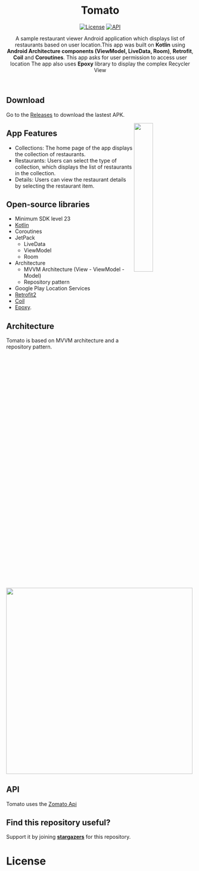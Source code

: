 <h1 align="center">Tomato</h1>

<p align="center">
  <a href="https://opensource.org/licenses/Apache-2.0"><img alt="License" src="https://img.shields.io/badge/License-Apache%202.0-blue.svg"/></a>
  <a href="https://android-arsenal.com/api?level=23"><img alt="API" src="https://img.shields.io/badge/API-23%2B-brightgreen.svg?style=flat"/></a>  
</p>

<p align="center">
A sample restaurant viewer Android application which displays list of restaurants based on user location.This app was built on <b>Kotlin</b> using <b>Android Architecture components (ViewModel, LiveData, Room)</b>, <b>Retrofit</b>, <b>Coil</b> and <b>Coroutines</b>.
This app asks for user permission to access user location
The app also uses <b>Epoxy</b> library to display the complex Recycler View <br/>
</p>
</br>

## Download
Go to the [Releases](https://github.com/ManaswiniKundeti/Investodroid/releases) to download the lastest APK.

<img src="/previews/Investodroid.gif" align="right" width="32%"/>

## App Features
- Collections: The home page of the app displays the collection of restaurants.
- Restaurants: Users can select the type of collection, which displays the list of restaurants in the collection.
- Details: Users can view the restaurant details by selecting the restaurant item.

## Open-source libraries
- Minimum SDK level 23
- [Kotlin](https://kotlinlang.org/)
- Coroutines
- JetPack
  - LiveData
  - ViewModel
  - Room
- Architecture
  - MVVM Architecture (View - ViewModel - Model)
  - Repository pattern
- Google Play Location Services
- [Retrofit2](https://github.com/square/retrofit)
- [Coil](https://github.com/coil-kt/coil)
- [Epoxy](https://github.com/airbnb/epoxy).

## Architecture
Tomato is based on MVVM architecture and a repository pattern.

<img src=https://developer.android.com/topic/libraries/architecture/images/final-architecture.png width=500>

## API

Tomato uses the [Zomato Api](https://developers.zomato.com/documentation#!/)

## Find this repository useful?
Support it by joining __[stargazers](https://github.com/ManaswiniKundeti/Foodacious/stargazers)__ for this repository.<br>

# License
